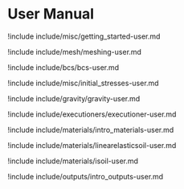 # User Manual

!include include/misc/getting_started-user.md

!include include/mesh/meshing-user.md

!include include/bcs/bcs-user.md

!include include/misc/initial_stresses-user.md

!include include/gravity/gravity-user.md

!include include/executioners/executioner-user.md

!include include/materials/intro_materials-user.md

!include include/materials/linearelasticsoil-user.md

!include include/materials/isoil-user.md

!include include/outputs/intro_outputs-user.md
